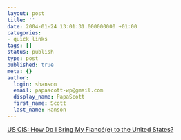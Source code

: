 ```yaml
---
layout: post
title: ''
date: 2004-01-24 13:01:31.000000000 +01:00
categories:
- quick links
tags: []
status: publish
type: post
published: true
meta: {}
author:
  login: shanson
  email: papascott-wp@gmail.com
  display_name: PapaScott
  first_name: Scott
  last_name: Hanson
---
```

<p><a title="It's more complicated than when I did it" href="http://uscis.gov/graphics/howdoi/fiance.htm">US CIS: How Do I Bring My Fiancé(e) to the United States?</a></p>
